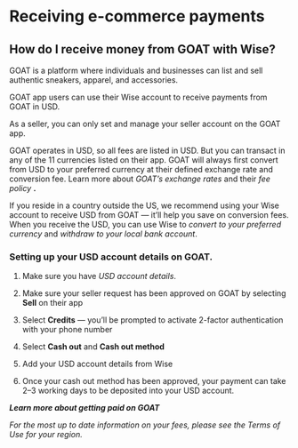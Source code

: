 # Receiving e-commerce payments  
## How do I receive money from GOAT with Wise?  
GOAT is a platform where individuals and businesses can list and sell authentic sneakers, apparel, and accessories. 

GOAT app users can use their Wise account to receive payments from GOAT in USD.

As a seller, you can only set and manage your seller account on the GOAT app. 

GOAT operates in USD, so all fees are listed in USD. But you can transact in any of the 11 currencies listed on their app. GOAT will always first convert from USD to your preferred currency at their defined exchange rate and conversion fee. Learn more about _GOAT’s exchange rates_ and their _fee policy_ **.**

If you reside in a country outside the US, we recommend using your Wise account to receive USD from GOAT — it’ll help you save on conversion fees. When you receive the USD, you can use Wise to _convert to your preferred currency_ and _withdraw to your local bank account_. 

### Setting up your USD account details on GOAT.

  1. Make sure you have _USD account details_.

  2. Make sure your seller request has been approved on GOAT by selecting **Sell** on their app

  3. Select **Credits** — you’ll be prompted to activate 2-factor authentication with your phone number

  4. Select **Cash out** and **Cash out method**

  5. Add your USD account details from Wise

  6. Once your cash out method has been approved, your payment can take 2–3 working days to be deposited into your USD account. 




_**Learn more about getting paid on GOAT**_

 _For the most up to date information on your fees, please see the_ _Terms of Use_ _for your region._